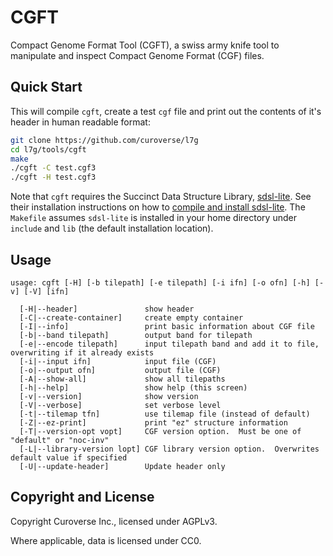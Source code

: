 CGFT
===

Compact Genome Format Tool (CGFT), a swiss army knife tool to manipulate and inspect
Compact Genome Format (CGF) files.


Quick Start
---

This will compile `cgft`, create a test `cgf` file and
print out the contents of it's header in human readable format:

```bash
git clone https://github.com/curoverse/l7g
cd l7g/tools/cgft
make
./cgft -C test.cgf3
./cgft -H test.cgf3
```

Note that `cgft` requires the Succinct Data Structure Library, [sdsl-lite](https://github.com/simongog/sdsl-lite).
See their installation instructions on how to [compile and install sdsl-lite](https://github.com/simongog/sdsl-lite#installation).
The `Makefile` assumes `sdsl-lite` is installed in your home directory under `include` and `lib` (the default installation location).


Usage
---

```
usage: cgft [-H] [-b tilepath] [-e tilepath] [-i ifn] [-o ofn] [-h] [-v] [-V] [ifn]

  [-H|--header]               show header
  [-C|--create-container]     create empty container
  [-I|--info]                 print basic information about CGF file
  [-b|--band tilepath]        output band for tilepath
  [-e|--encode tilepath]      input tilepath band and add it to file, overwriting if it already exists
  [-i|--input ifn]            input file (CGF)
  [-o|--output ofn]           output file (CGF)
  [-A|--show-all]             show all tilepaths
  [-h|--help]                 show help (this screen)
  [-v|--version]              show version
  [-V|--verbose]              set verbose level
  [-t|--tilemap tfn]          use tilemap file (instead of default)
  [-Z|--ez-print]             print "ez" structure information
  [-T|--version-opt vopt]     CGF version option.  Must be one of "default" or "noc-inv"
  [-L|--library-version lopt] CGF library version option.  Overwrites default value if specified
  [-U|--update-header]        Update header only
```


Copyright and License
---

Copyright Curoverse Inc., licensed under AGPLv3.

Where applicable, data is licensed under CC0.

